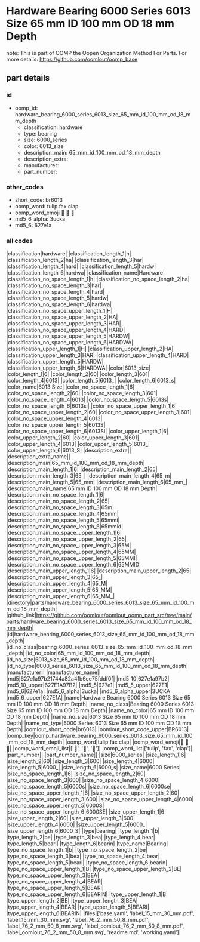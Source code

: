 # Hardware Bearing 6000 Series 6013 Size 65 mm ID 100 mm OD 18 mm Depth  

note: This is part of OOMP the Oopen Organization Method For Parts. For more details: https://github.com/oomlout/oomp_base

##  part details





### id
* oomp_id: hardware_bearing_6000_series_6013_size_65_mm_id_100_mm_od_18_mm_depth
  * classification: hardware
  * type: bearing
  * size: 6000_series
  * color: 6013_size
  * description_main: 65_mm_id_100_mm_od_18_mm_depth
  * description_extra: 
  * manufacturer: 
  * part_number: 

### other_codes
* short_code: br6013
* oomp_word: tulip fax clap
* oomp_word_emoji :tulip: :fax: :clap:
* md5_6_alpha: 3ucka
* md5_6: 627e1a

### all codes 
|classification|hardware|
|classification_length_1|h|
|classification_length_2|ha|
|classification_length_3|har|
|classification_length_4|hard|
|classification_length_5|hardw|
|classification_length_6|hardwa|
|classification_name|Hardware|
|classification_no_space_length_1|h|
|classification_no_space_length_2|ha|
|classification_no_space_length_3|har|
|classification_no_space_length_4|hard|
|classification_no_space_length_5|hardw|
|classification_no_space_length_6|hardwa|
|classification_no_space_upper_length_1|H|
|classification_no_space_upper_length_2|HA|
|classification_no_space_upper_length_3|HAR|
|classification_no_space_upper_length_4|HARD|
|classification_no_space_upper_length_5|HARDW|
|classification_no_space_upper_length_6|HARDWA|
|classification_upper_length_1|H|
|classification_upper_length_2|HA|
|classification_upper_length_3|HAR|
|classification_upper_length_4|HARD|
|classification_upper_length_5|HARDW|
|classification_upper_length_6|HARDWA|
|color|6013_size|
|color_length_1|6|
|color_length_2|60|
|color_length_3|601|
|color_length_4|6013|
|color_length_5|6013_|
|color_length_6|6013_s|
|color_name|6013 Size|
|color_no_space_length_1|6|
|color_no_space_length_2|60|
|color_no_space_length_3|601|
|color_no_space_length_4|6013|
|color_no_space_length_5|6013s|
|color_no_space_length_6|6013si|
|color_no_space_upper_length_1|6|
|color_no_space_upper_length_2|60|
|color_no_space_upper_length_3|601|
|color_no_space_upper_length_4|6013|
|color_no_space_upper_length_5|6013S|
|color_no_space_upper_length_6|6013SI|
|color_upper_length_1|6|
|color_upper_length_2|60|
|color_upper_length_3|601|
|color_upper_length_4|6013|
|color_upper_length_5|6013_|
|color_upper_length_6|6013_S|
|description_extra||
|description_extra_name||
|description_main|65_mm_id_100_mm_od_18_mm_depth|
|description_main_length_1|6|
|description_main_length_2|65|
|description_main_length_3|65_|
|description_main_length_4|65_m|
|description_main_length_5|65_mm|
|description_main_length_6|65_mm_|
|description_main_name|65 mm ID 100 mm OD 18 mm Depth|
|description_main_no_space_length_1|6|
|description_main_no_space_length_2|65|
|description_main_no_space_length_3|65m|
|description_main_no_space_length_4|65mm|
|description_main_no_space_length_5|65mmi|
|description_main_no_space_length_6|65mmid|
|description_main_no_space_upper_length_1|6|
|description_main_no_space_upper_length_2|65|
|description_main_no_space_upper_length_3|65M|
|description_main_no_space_upper_length_4|65MM|
|description_main_no_space_upper_length_5|65MMI|
|description_main_no_space_upper_length_6|65MMID|
|description_main_upper_length_1|6|
|description_main_upper_length_2|65|
|description_main_upper_length_3|65_|
|description_main_upper_length_4|65_M|
|description_main_upper_length_5|65_MM|
|description_main_upper_length_6|65_MM_|
|directory|parts/hardware_bearing_6000_series_6013_size_65_mm_id_100_mm_od_18_mm_depth|
|github_link|https://github.com/oomlout/oomlout_oomp_part_src/tree/main/parts/hardware_bearing_6000_series_6013_size_65_mm_id_100_mm_od_18_mm_depth|
|id|hardware_bearing_6000_series_6013_size_65_mm_id_100_mm_od_18_mm_depth|
|id_no_class|bearing_6000_series_6013_size_65_mm_id_100_mm_od_18_mm_depth|
|id_no_color|65_mm_id_100_mm_od_18_mm_depth|
|id_no_size|6013_size_65_mm_id_100_mm_od_18_mm_depth|
|id_no_type|6000_series_6013_size_65_mm_id_100_mm_od_18_mm_depth|
|manufacturer||
|manufacturer_name||
|md5|627e1a97b21744a82a41b6ce75fddf0f|
|md5_10|627e1a97b2|
|md5_10_upper|627E1A97B2|
|md5_5|627e1|
|md5_5_upper|627E1|
|md5_6|627e1a|
|md5_6_alpha|3ucka|
|md5_6_alpha_upper|3UCKA|
|md5_6_upper|627E1A|
|name|Hardware Bearing 6000 Series 6013 Size 65 mm ID 100 mm OD 18 mm Depth|
|name_no_class|Bearing 6000 Series 6013 Size 65 mm ID 100 mm OD 18 mm Depth|
|name_no_color|65 mm ID 100 mm OD 18 mm Depth|
|name_no_size|6013 Size 65 mm ID 100 mm OD 18 mm Depth|
|name_no_type|6000 Series 6013 Size 65 mm ID 100 mm OD 18 mm Depth|
|oomlout_short_code|br6013|
|oomlout_short_code_upper|BR6013|
|oomp_key|oomp_hardware_bearing_6000_series_6013_size_65_mm_id_100_mm_od_18_mm_depth|
|oomp_word|tulip fax clap|
|oomp_word_emoji|:tulip: :fax: :clap:|
|oomp_word_emoji_list|[':tulip:', ':fax:', ':clap:']|
|oomp_word_list|['tulip', 'fax', 'clap']|
|part_number||
|part_number_name||
|size|6000_series|
|size_length_1|6|
|size_length_2|60|
|size_length_3|600|
|size_length_4|6000|
|size_length_5|6000_|
|size_length_6|6000_s|
|size_name|6000 Series|
|size_no_space_length_1|6|
|size_no_space_length_2|60|
|size_no_space_length_3|600|
|size_no_space_length_4|6000|
|size_no_space_length_5|6000s|
|size_no_space_length_6|6000se|
|size_no_space_upper_length_1|6|
|size_no_space_upper_length_2|60|
|size_no_space_upper_length_3|600|
|size_no_space_upper_length_4|6000|
|size_no_space_upper_length_5|6000S|
|size_no_space_upper_length_6|6000SE|
|size_upper_length_1|6|
|size_upper_length_2|60|
|size_upper_length_3|600|
|size_upper_length_4|6000|
|size_upper_length_5|6000_|
|size_upper_length_6|6000_S|
|type|bearing|
|type_length_1|b|
|type_length_2|be|
|type_length_3|bea|
|type_length_4|bear|
|type_length_5|beari|
|type_length_6|bearin|
|type_name|Bearing|
|type_no_space_length_1|b|
|type_no_space_length_2|be|
|type_no_space_length_3|bea|
|type_no_space_length_4|bear|
|type_no_space_length_5|beari|
|type_no_space_length_6|bearin|
|type_no_space_upper_length_1|B|
|type_no_space_upper_length_2|BE|
|type_no_space_upper_length_3|BEA|
|type_no_space_upper_length_4|BEAR|
|type_no_space_upper_length_5|BEARI|
|type_no_space_upper_length_6|BEARIN|
|type_upper_length_1|B|
|type_upper_length_2|BE|
|type_upper_length_3|BEA|
|type_upper_length_4|BEAR|
|type_upper_length_5|BEARI|
|type_upper_length_6|BEARIN|
|files|['base.yaml', 'label_15_mm_30_mm.pdf', 'label_15_mm_30_mm.svg', 'label_76_2_mm_50_8_mm.pdf', 'label_76_2_mm_50_8_mm.svg', 'label_oomlout_76_2_mm_50_8_mm.pdf', 'label_oomlout_76_2_mm_50_8_mm.svg', 'readme.md', 'working.yaml']|
